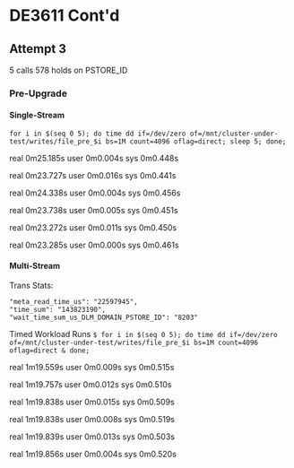 # DE3611 Cont'd

## Attempt 3
5 calls
578 holds on PSTORE_ID

### Pre-Upgrade

#### Single-Stream
`for i in $(seq 0 5); do time dd if=/dev/zero of=/mnt/cluster-under-test/writes/file_pre_$i bs=1M count=4096 oflag=direct; sleep 5; done;`

real    0m25.185s
user    0m0.004s
sys     0m0.448s

real    0m23.727s
user    0m0.016s
sys     0m0.441s

real    0m24.338s
user    0m0.004s
sys     0m0.456s

real    0m23.738s
user    0m0.005s
sys     0m0.451s

real    0m23.272s
user    0m0.011s
sys     0m0.450s

real    0m23.285s
user    0m0.000s
sys     0m0.461s

#### Multi-Stream

Trans Stats:
```
"meta_read_time_us": "22597945",
"time_sum": "143823190",
"wait_time_sum_us_DLM_DOMAIN_PSTORE_ID": "8203"
```

Timed Workload Runs
`$ for i in $(seq 0 5); do time dd if=/dev/zero of=/mnt/cluster-under-test/writes/file_pre_$i bs=1M count=4096 oflag=direct & done;`

real    1m19.559s
user    0m0.009s
sys     0m0.515s

real    1m19.757s
user    0m0.012s
sys     0m0.510s

real    1m19.838s
user    0m0.015s
sys     0m0.509s

real    1m19.838s
user    0m0.008s
sys     0m0.519s

real    1m19.839s
user    0m0.013s
sys     0m0.503s

real    1m19.856s
user    0m0.004s
sys     0m0.520s
